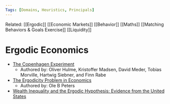 ```yaml
---
Tags: [Domains, Heuristics, Principals]
---
```

Related: [[Ergodic]] [[Economic Markets]] [[Behavior]] [[Maths]] [[Matching Behaviors & Goals Exercise]] [[Liquidity]]
# Ergodic Economics

- [The Copenhagen Experiment](https://ergodicityeconomics.com/2018/05/29/the-copenhagen-experiment/[[more-3248]])
    - Authored by: Oliver Hulme, Kristoffer Madsen, David Meder, Tobias Morville, Hartwig Siebner, and Finn Rabe
- [The Ergodicity Problem in Economics](https://www.nature.com/articles/s41567-019-0732-0)
    - Authored by: Ole B Peters
- [Wealth Inequality and the Ergodic Hypothesis: Evidence from the United States](https://researchers.one/articles/20.08.00005)
